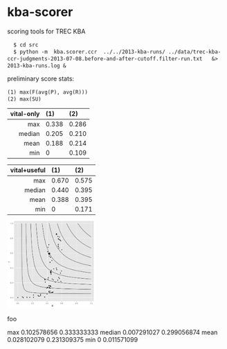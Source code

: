 kba-scorer
==========

scoring tools for TREC KBA

```
  $ cd src 
  $ python -m  kba.scorer.ccr  ../../2013-kba-runs/ ../data/trec-kba-ccr-judgments-2013-07-08.before-and-after-cutoff.filter-run.txt   &> 2013-kba-runs.log &
```

preliminary score stats:

```
(1) max(F(avg(P), avg(R)))
(2) max(SU)
```


|vital-only|(1)       |(2)    |
|---------:|:---------|:------|
|max	   |0.338     | 0.286 |
|median	   |0.205     | 0.210 |
|mean	   |0.188     | 0.214 |
|min	   |0	      | 0.109 |

|vital+useful|(1)     |(2)   |
|---------:|:---------|:-----|
|max	   |0.670     |0.575 |
|median	   |0.440     |0.395 |
|mean	   |0.388     |0.395 |
|min	   |0	      |0.171 |


<img src="plots/TREC-KBA-2013-CCR-vital+useful-P-R-F-scatter-plot.png?raw=true" alt="TREC-KBA-2013-CCR-vital+useful-P-R-F-scatter-plot" style="width: 200px; height: 200px;" height="40%"/>

foo

max		 0.102578656	0.333333333
median		 0.007291027	0.299056874
mean		 0.028102079	0.231309375
min		 0		0.011571099